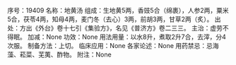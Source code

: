序号：19409
名称：地黄汤
组成：生地黄5两，香豉5合（绵裹），人参2两，粟米5合，茯苓4两，知母4两，麦门冬（去心）3两，前胡3两，甘草2两（炙）。
出处：方出《外台》卷十七引《集验方》，名见《普济方》卷二三三。
主治：虚劳不得眠。
加减：None
功效：None
用法用量：以水8升，煮取2升7合，去滓，分4次服。
制备方法：上切。
临床应用：None
各家论述：None
用药禁忌：忌海藻、菘菜、芜荑、酢物。
附注：None
